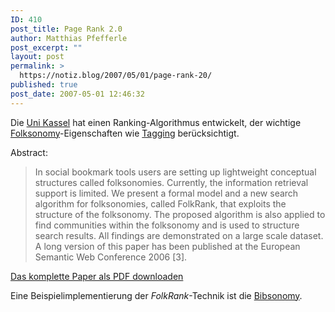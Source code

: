 ```yaml
---
ID: 410
post_title: Page Rank 2.0
author: Matthias Pfefferle
post_excerpt: ""
layout: post
permalink: >
  https://notiz.blog/2007/05/01/page-rank-20/
published: true
post_date: 2007-05-01 12:46:32
---
```

<!-- wp:paragraph -->
<p>Die <a href="http://www.kde.cs.uni-kassel.de">Uni Kassel</a> hat einen Ranking-Algorithmus entwickelt, der wichtige <a href="http://de.wikipedia.org/wiki/Folksonomy">Folksonomy</a>-Eigenschaften wie <a href="http://de.wikipedia.org/wiki/Tagging">Tagging</a> berücksichtigt.</p>
<!-- /wp:paragraph -->

<!-- wp:paragraph -->
<p>Abstract:</p>
<!-- /wp:paragraph -->

<!-- wp:quote -->
<blockquote class="wp-block-quote">
	<p>In social bookmark tools users are setting up lightweight conceptual structures called folksonomies. Currently, the information retrieval support is limited. We present a formal model and a new search algorithm for folksonomies, called FolkRank, that exploits the structure of the folksonomy. The proposed algorithm is also applied to find communities within the folksonomy and is used to structure search results. All findings are demonstrated on a large scale dataset. A long version of this paper has been published at the European Semantic Web Conference 2006 [3].</p>
</blockquote>
<!-- /wp:quote -->

<!-- wp:paragraph -->
<p><a href="http://www.kde.cs.uni-kassel.de/stumme/papers/2006/hotho2006folkrank.pdf">Das komplette Paper als PDF downloaden</a></p>
<!-- /wp:paragraph -->

<!-- wp:paragraph -->
<p>Eine Beispielimplementierung der <em>FolkRank</em>-Technik ist die <a href="http://www.bibsonomy.org/">Bibsonomy</a>.</p>
<!-- /wp:paragraph -->